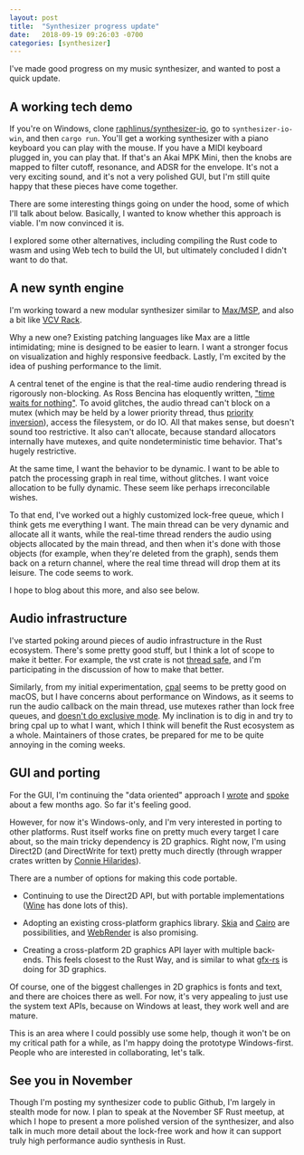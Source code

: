 ```yaml
---
layout: post
title:  "Synthesizer progress update"
date:   2018-09-19 09:26:03 -0700
categories: [synthesizer]
---
```

I've made good progress on my music synthesizer, and wanted to post a quick update.

## A working tech demo

If you're on Windows, clone [raphlinus/synthesizer-io](https://github.com/raphlinus/synthesizer-io), go to `synthesizer-io-win`, and then `cargo run`. You'll get a working synthesizer with a piano keyboard you can play with the mouse. If you have a MIDI keyboard plugged in, you can play that. If that's an Akai MPK Mini, then the knobs are mapped to filter cutoff, resonance, and ADSR for the envelope. It's not a very exciting sound, and it's not a very polished GUI, but I'm still quite happy that these pieces have come together.

There are some interesting things going on under the hood, some of which I'll talk about below. Basically, I wanted to know whether this approach is viable. I'm now convinced it is.

I explored some other alternatives, including compiling the Rust code to wasm and using Web tech to build the UI, but ultimately concluded I didn't want to do that.

## A new synth engine

I'm working toward a new modular synthesizer similar to [Max/MSP](https://en.wikipedia.org/wiki/Max_(software)), and also a bit like [VCV Rack](https://vcvrack.com/).

Why a new one? Existing patching languages like Max are a little intimidating; mine is designed to be easier to learn. I want a stronger focus on visualization and highly responsive feedback. Lastly, I'm excited by the idea of pushing performance to the limit.

A central tenet of the engine is that the real-time audio rendering thread is rigorously non-blocking. As Ross Bencina has eloquently written, ["time waits for nothing"](http://www.rossbencina.com/code/real-time-audio-programming-101-time-waits-for-nothing). To avoid glitches, the audio thread can't block on a mutex (which may be held by a lower priority thread, thus [priority inversion](https://en.wikipedia.org/wiki/Priority_inversion)), access the filesystem, or do IO. All that makes sense, but doesn't sound too restrictive. It also can't allocate, because standard allocators internally have mutexes, and quite nondeterministic time behavior. That's hugely restrictive.

At the same time, I want the behavior to be dynamic. I want to be able to patch the processing graph in real time, without glitches. I want voice allocation to be fully dynamic. These seem like perhaps irreconcilable wishes.

To that end, I've worked out a highly customized lock-free queue, which I think gets me everything I want. The main thread can be very dynamic and allocate all it wants, while the real-time thread renders the audio using objects allocated by the main thread, and then when it's done with those objects (for example, when they're deleted from the graph), sends them back on a return channel, where the real time thread will drop them at its leisure. The code seems to work.

I hope to blog about this more, and also see below.

## Audio infrastructure

I've started poking around pieces of audio infrastructure in the Rust ecosystem. There's some pretty good stuff, but I think a lot of scope to make it better. For example, the vst crate is not [thread safe](https://github.com/rust-dsp/rust-vst/issues/49), and I'm participating in the discussion of how to make that better.

Similarly, from my initial experimentation, [cpal](https://github.com/tomaka/cpal) seems to be pretty good on macOS, but I have concerns about performance on Windows, as it seems to run the audio callback on the main thread, use mutexes rather than lock free queues, and [doesn't do exclusive mode](https://github.com/tomaka/cpal/issues/106). My inclination is to dig in and try to bring cpal up to what I want, which I think will benefit the Rust ecosystem as a whole. Maintainers of those crates, be prepared for me to be quite annoying in the coming weeks.

## GUI and porting

For the GUI, I'm continuing the "data oriented" approach I [wrote](/personal/2018/05/08/ecs-ui.html) and [spoke](https://www.youtube.com/watch?v=4YTfxresvS8) about a few months ago. So far it's feeling good.

However, for now it's Windows-only, and I'm very interested in porting to other platforms. Rust itself works fine on pretty much every target I care about, so the main tricky dependency is 2D graphics. Right now, I'm using Direct2D (and DirectWrite for text) pretty much directly (through wrapper crates written by [Connie Hilarides](https://github.com/Connicpu)).

There are a number of options for making this code portable.

* Continuing to use the Direct2D API, but with portable implementations ([Wine](https://www.winehq.org/) has done lots of this).

* Adopting an existing cross-platform graphics library. [Skia](https://skia.org/) and [Cairo](https://cairographics.org/) are possibilities, and [WebRender](https://github.com/servo/webrender) is also promising.

* Creating a cross-platform 2D graphics API layer with multiple back-ends. This feels closest to the Rust Way, and is similar to what [gfx-rs](https://github.com/gfx-rs/gfx) is doing for 3D graphics.

Of course, one of the biggest challenges in 2D graphics is fonts and text, and there are choices there as well. For now, it's very appealing to just use the system text APIs, because on Windows at least, they work well and are mature.

This is an area where I could possibly use some help, though it won't be on my critical path for a while, as I'm happy doing the prototype Windows-first. People who are interested in collaborating, let's talk.

## See you in November

Though I'm posting my synthesizer code to public Github, I'm largely in stealth mode for now. I plan to speak at the November SF Rust meetup, at which I hope to present a more polished version of the synthesizer, and also talk in much more detail about the lock-free work and how it can support truly high performance audio synthesis in Rust.
